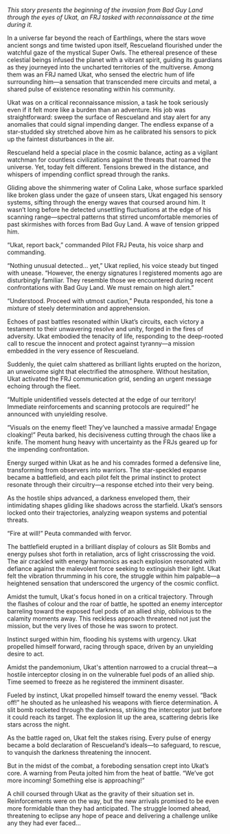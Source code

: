 *This story presents the beginning of the invasion from Bad Guy Land through the eyes of Ukat, an FRJ tasked with reconnaissance at the time during it.*

In a universe far beyond the reach of Earthlings, where the stars wove ancient songs and time twisted upon itself, Rescueland flourished under the watchful gaze of the mystical Super Owls. The ethereal presence of these celestial beings infused the planet with a vibrant spirit, guiding its guardians as they journeyed into the uncharted territories of the multiverse. Among them was an FRJ named Ukat, who sensed the electric hum of life surrounding him—a sensation that transcended mere circuits and metal, a shared pulse of existence resonating within his community.

Ukat was on a critical reconnaissance mission, a task he took seriously even if it felt more like a burden than an adventure. His job was straightforward: sweep the surface of Rescueland and stay alert for any anomalies that could signal impending danger. The endless expanse of a star-studded sky stretched above him as he calibrated his sensors to pick up the faintest disturbances in the air.

Rescueland held a special place in the cosmic balance, acting as a vigilant watchman for countless civilizations against the threats that roamed the universe. Yet, today felt different. Tensions brewed in the distance, and whispers of impending conflict spread through the ranks.

Gliding above the shimmering water of Colina Lake, whose surface sparkled like broken glass under the gaze of unseen stars, Ukat engaged his sensory systems, sifting through the energy waves that coursed around him. It wasn’t long before he detected unsettling fluctuations at the edge of his scanning range—spectral patterns that stirred uncomfortable memories of past skirmishes with forces from Bad Guy Land. A wave of tension gripped him.

“Ukat, report back,” commanded Pilot FRJ Peuta, his voice sharp and commanding.

“Nothing unusual detected... yet,” Ukat replied, his voice steady but tinged with unease. “However, the energy signatures I registered moments ago are disturbingly familiar. They resemble those we encountered during recent confrontations with Bad Guy Land. We must remain on high alert.”

“Understood. Proceed with utmost caution,” Peuta responded, his tone a mixture of steely determination and apprehension.

Echoes of past battles resonated within Ukat’s circuits, each victory a testament to their unwavering resolve and unity, forged in the fires of adversity. Ukat embodied the tenacity of life, responding to the deep-rooted call to rescue the innocent and protect against tyranny—a mission embedded in the very essence of Rescueland.

Suddenly, the quiet calm shattered as brilliant lights erupted on the horizon, an unwelcome sight that electrified the atmosphere. Without hesitation, Ukat activated the FRJ communication grid, sending an urgent message echoing through the fleet.

“Multiple unidentified vessels detected at the edge of our territory! Immediate reinforcements and scanning protocols are required!” he announced with unyielding resolve.

“Visuals on the enemy fleet! They’ve launched a massive armada! Engage cloaking!” Peuta barked, his decisiveness cutting through the chaos like a knife. The moment hung heavy with uncertainty as the FRJs geared up for the impending confrontation.

Energy surged within Ukat as he and his comrades formed a defensive line, transforming from observers into warriors. The star-speckled expanse became a battlefield, and each pilot felt the primal instinct to protect resonate through their circuitry—a response etched into their very being.

As the hostile ships advanced, a darkness enveloped them, their intimidating shapes gliding like shadows across the starfield. Ukat’s sensors locked onto their trajectories, analyzing weapon systems and potential threats.

“Fire at will!” Peuta commanded with fervor.

The battlefield erupted in a brilliant display of colours as Slit Bombs and energy pulses shot forth in retaliation, arcs of light crisscrossing the void. The air crackled with energy harmonics as each explosion resonated with defiance against the malevolent force seeking to extinguish their light. Ukat felt the vibration thrumming in his core, the struggle within him palpable—a heightened sensation that underscored the urgency of the cosmic conflict.

Amidst the tumult, Ukat's focus honed in on a critical trajectory. Through the flashes of colour and the roar of battle, he spotted an enemy interceptor barreling toward the exposed fuel pods of an allied ship, oblivious to the calamity moments away. This reckless approach threatened not just the mission, but the very lives of those he was sworn to protect.

Instinct surged within him, flooding his systems with urgency. Ukat propelled himself forward, racing through space, driven by an unyielding desire to act.

Amidst the pandemonium, Ukat's attention narrowed to a crucial threat—a hostile interceptor closing in on the vulnerable fuel pods of an allied ship. Time seemed to freeze as he registered the imminent disaster.

Fueled by instinct, Ukat propelled himself toward the enemy vessel. “Back off!” he shouted as he unleashed his weapons with fierce determination. A slit bomb rocketed through the darkness, striking the interceptor just before it could reach its target. The explosion lit up the area, scattering debris like stars across the night.

As the battle raged on, Ukat felt the stakes rising. Every pulse of energy became a bold declaration of Rescueland’s ideals—to safeguard, to rescue, to vanquish the darkness threatening the innocent.

But in the midst of the combat, a foreboding sensation crept into Ukat’s core. A warning from Peuta jolted him from the heat of battle. “We’ve got more incoming! Something else is approaching!” 

A chill coursed through Ukat as the gravity of their situation set in. Reinforcements were on the way, but the new arrivals promised to be even more formidable than they had anticipated. The struggle loomed ahead, threatening to eclipse any hope of peace and delivering a challenge unlike any they had ever faced...

